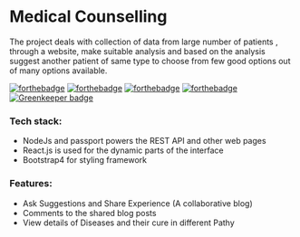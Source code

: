 
# Medical Counselling

The project deals with collection of data from large number of patients , through a website, make suitable analysis and based on the analysis suggest another patient of same type to choose from  few good options out of many options available.

[![forthebadge](https://forthebadge.com/images/badges/built-with-love.svg)](https://forthebadge.com)
[![forthebadge](https://forthebadge.com/images/badges/made-with-javascript.svg)](https://forthebadge.com)
[![forthebadge](https://forthebadge.com/images/badges/makes-people-smile.svg)](https://forthebadge.com)
[![forthebadge](https://forthebadge.com/images/badges/uses-git.svg)](https://forthebadge.com) [![Greenkeeper badge](https://badges.greenkeeper.io/Paarmita/MedicalProject.svg?token=cc7bdde9aeb88301ac67c57d63f58b8683adec9290e2df68d71b317e2c07b67b&ts=1563620047621)](https://greenkeeper.io/)

### Tech stack:

* NodeJs and passport powers the REST API and other web pages
* React.js is used for the dynamic parts of the interface
* Bootstrap4 for styling framework

### Features:

* Ask Suggestions and Share Experience (A collaborative blog)
* Comments to the shared blog posts
* View details of Diseases and their cure in different Pathy
